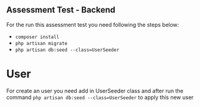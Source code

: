 ## Assessment Test - Backend

For the run this assessment test you need following the steps below:

- `composer install`
- `php artisan migrate`
- `php artisan db:seed --class=UserSeeder`

# User 

For create an user you need add in UserSeeder class and after run the command `php artisan db:seed --class=UserSeeder` to apply this new user
